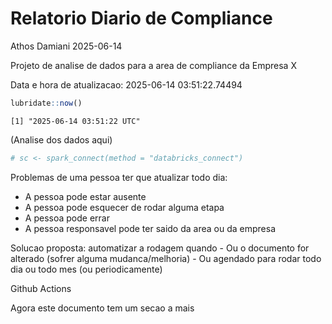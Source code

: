 # Relatorio Diario de Compliance
Athos Damiani
2025-06-14

Projeto de analise de dados para a area de compliance da Empresa X

Data e hora de atualizacao: 2025-06-14 03:51:22.74494

``` r
lubridate::now()
```

    [1] "2025-06-14 03:51:22 UTC"

(Analise dos dados aqui)

``` r
# sc <- spark_connect(method = "databricks_connect")
```

Problemas de uma pessoa ter que atualizar todo dia:

-   A pessoa pode estar ausente
-   A pessoa pode esquecer de rodar alguma etapa
-   A pessoa pode errar
-   A pessoa responsavel pode ter saido da area ou da empresa

Solucao proposta: automatizar a rodagem quando - Ou o documento for
alterado (sofrer alguma mudanca/melhoria) - Ou agendado para rodar todo
dia ou todo mes (ou periodicamente)

Github Actions

Agora este documento tem um secao a mais
